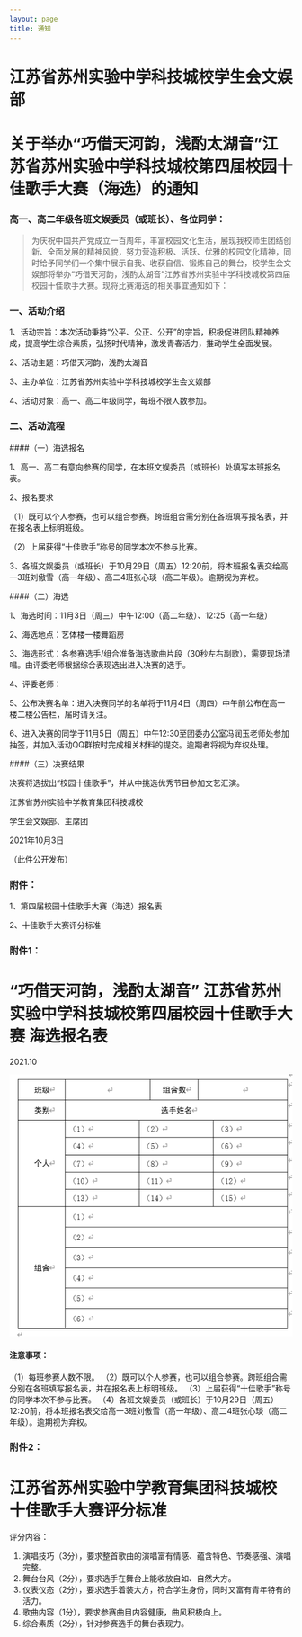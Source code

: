 ```yaml
---
layout: page
title: 通知
---
```


# 江苏省苏州实验中学科技城校学生会文娱部

# 关于举办“巧借天河韵，浅酌太湖音”江苏省苏州实验中学科技城校第四届校园十佳歌手大赛（海选）的通知

### 高一、高二年级各班文娱委员（或班长）、各位同学：

> 为庆祝中国共产党成立一百周年，丰富校园文化生活，展现我校师生团结创新、全面发展的精神风貌，努力营造积极、活跃、优雅的校园文化精神，同时给予同学们一个集中展示自我、收获自信、锻炼自己的舞台，校学生会文娱部将举办“巧借天河韵，浅酌太湖音”江苏省苏州实验中学科技城校第四届校园十佳歌手大赛。现将比赛海选的相关事宜通知如下：


### 一、活动介绍

1、活动宗旨：本次活动秉持“公平、公正、公开”的宗旨，积极促进团队精神养成，提高学生综合素质，弘扬时代精神，激发青春活力，推动学生全面发展。

2、活动主题：巧借天河韵，浅酌太湖音

3、主办单位：江苏省苏州实验中学科技城校学生会文娱部

4、活动对象：高一、高二年级同学，每班不限人数参加。


### 二、活动流程

####（一）海选报名

1、高一、高二有意向参赛的同学，在本班文娱委员（或班长）处填写本班报名表。

2、报名要求

（1）既可以个人参赛，也可以组合参赛。跨班组合需分别在各班填写报名表，并在报名表上标明班级。

（2）上届获得“十佳歌手”称号的同学本次不参与比赛。

3、各班文娱委员（或班长）于10月29日（周五）12:20前，将本班报名表交给高一3班刘傲雪（高一年级）、高二4班张心琰（高二年级）。逾期视为弃权。

####（二）海选

1、海选时间：11月3日（周三）中午12:00（高二年级）、12:25（高一年级）

2、海选地点：艺体楼一楼舞蹈房

3、海选形式：各参赛选手/组合准备海选歌曲片段（30秒左右副歌），需要现场清唱。由评委老师根据综合表现选出进入决赛的选手。

4、评委老师：

5、公布决赛名单：进入决赛同学的名单将于11月4日（周四）中午前公布在高一楼二楼公告栏，届时请关注。

6、进入决赛的同学于11月5日（周五）中午12:30至团委办公室冯润玉老师处参加抽签，并加入活动QQ群按时完成相关材料的提交。逾期者将视为弃权处理。

####（三）决赛结果

决赛将选拔出“校园十佳歌手”，并从中挑选优秀节目参加文艺汇演。


江苏省苏州实验中学教育集团科技城校

学生会文娱部、主席团      

2021年10月3日        

（此件公开发布）

### 附件：

1、第四届校园十佳歌手大赛（海选）报名表

2、十佳歌手大赛评分标准
 

### 附件1：

# “巧借天河韵，浅酌太湖音” 江苏省苏州实验中学科技城校第四届校园十佳歌手大赛 海选报名表

2021.10  

![报名表](./images/1633255407025.png)


#### 注意事项：

（1）每班参赛人数不限。
（2）既可以个人参赛，也可以组合参赛。跨班组合需分别在各班填写报名表，并在报名表上标明班级。
（3）上届获得“十佳歌手”称号的同学本次不参与比赛。
（4）各班文娱委员（或班长）于10月29日（周五）12:20前，将本班报名表交给高一3班刘傲雪（高一年级）、高二4班张心琰（高二年级）。逾期视为弃权。
 

### 附件2：

# 江苏省苏州实验中学教育集团科技城校 十佳歌手大赛评分标准

评分内容：
1.	演唱技巧（3分），要求整首歌曲的演唱富有情感、蕴含特色、节奏感强、演唱完整。
2.	舞台台风（2分），要求选手在舞台上能收放自如、自然大方。
3.	仪表仪态（2分），要求选手着装大方，符合学生身份，同时又富有青年特有的活力。
4.	歌曲内容（1分），要求参赛曲目内容健康，曲风积极向上。
5.	综合素质（2分），针对参赛选手的舞台表现力。

